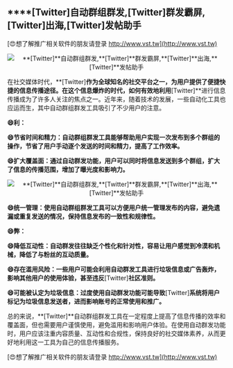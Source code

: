 ## ****[Twitter]**自动群组群发,**[Twitter]**群发霸屏,**[Twitter]**出海,**[Twitter]**发帖助手**

[😍想了解推广相关软件的朋友请登录 http://www.vst.tw](http://www.vst.tw)

 <center><img src="https://vst.tw/MP4/tuiguang/png/0.png" alt="**[Twitter]**自动群组群发,**[Twitter]**群发霸屏,**[Twitter]**出海,**[Twitter]**发帖助手"></center>

在社交媒体时代，**[Twitter]**作为全球知名的社交平台之一，为用户提供了便捷快捷的信息传播途径。在这个信息爆炸的时代，如何有效地利用**[Twitter]**进行信息传播成为了许多人关注的焦点之一。近年来，随着技术的发展，一些自动化工具也应运而生，其中自动群组群发工具吸引了不少用户的注意。

**😄利：**

**😄节省时间和精力：自动群组群发工具能够帮助用户实现一次发布到多个群组的操作，节省了用户手动逐个发送的时间和精力，提高了工作效率。**

**😄扩大覆盖面：通过自动群发功能，用户可以同时将信息发送到多个群组，扩大了信息的传播范围，增加了曝光度和影响力。**

 <center><img src="https://vst.tw/MP4/tuiguang/png/2.png" alt="**[Twitter]**自动群组群发,**[Twitter]**群发霸屏,**[Twitter]**出海,**[Twitter]**发帖助手"></center>

**😄统一管理：使用自动群组群发工具可以方便用户统一管理发布的内容，避免遗漏或重复发送的情况，保持信息发布的一致性和规律性。**

**😄弊：**

**😄降低互动性：自动群发往往缺乏个性化和针对性，容易让用户感觉到冷漠和机械，降低了与粉丝的互动质量。**

**😄存在滥用风险：一些用户可能会利用自动群发工具进行垃圾信息或广告轰炸，影响其他用户的使用体验，甚至违反**[Twitter]**社区准则。**

**😄可能被认定为垃圾信息：过度使用自动群发功能可能导致**[Twitter]**系统将用户标记为垃圾信息发送者，进而影响账号的正常使用和推广。**

总的来说，**[Twitter]**自动群组群发工具在一定程度上提高了信息传播的效率和覆盖面，但也需要用户谨慎使用，避免滥用和影响用户体验。在使用自动群发功能时，用户应该注重内容质量、互动性和合规性，保持良好的社交媒体素养，从而更好地利用这一工具为自己的信息传播服务。

[😍想了解推广相关软件的朋友请登录 http://www.vst.tw](http://www.vst.tw)



